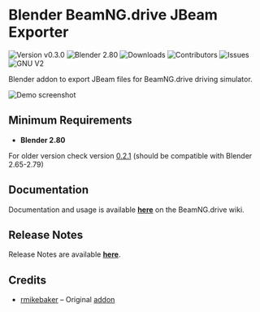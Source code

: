 # Blender BeamNG.drive JBeam Exporter

![Version v0.3.0](https://img.shields.io/badge/version-v0.3.0-blue.svg?style=flat-square)
![Blender 2.80](https://img.shields.io/badge/blender-^2.80-red.svg?style=flat-square)
![Downloads](https://img.shields.io/github/downloads/50thomatoes50/BlenderBeamNGExport/total.svg?style=flat-square)
![Contributors](https://img.shields.io/github/contributors/50thomatoes50/BlenderBeamNGExport.svg?style=flat-square)
![Issues](https://img.shields.io/github/issues/50thomatoes50/BlenderBeamNGExport.svg?style=flat-square)
![GNU V2](https://img.shields.io/github/license/50thomatoes50/BlenderBeamNGExport.svg?style=flat-square)

Blender addon to export JBeam files for BeamNG.drive driving simulator.

![Demo screenshot](https://raw.github.com/50thomatoes50/BlenderBeamNGExport/master/img/blender_bng.JPG "Screenshot")

## Minimum Requirements
- **Blender 2.80**

For older version check version [0.2.1](https://github.com/50thomatoes50/BlenderBeamNGExport/releases/tag/v0.2.1) (should be compatible with Blender 2.65-2.79)

## Documentation
Documentation and usage is available **[here](http://wiki.beamng.com/Blender_Exporter_plugin)** on the BeamNG.drive wiki.

## Release Notes
Release Notes are available **[here](./CHANGELOG.md)**.

## Credits
- [rmikebaker](https://github.com/rmikebaker) – Original [addon](https://github.com/rmikebaker/BlenderBeamNGExport)

